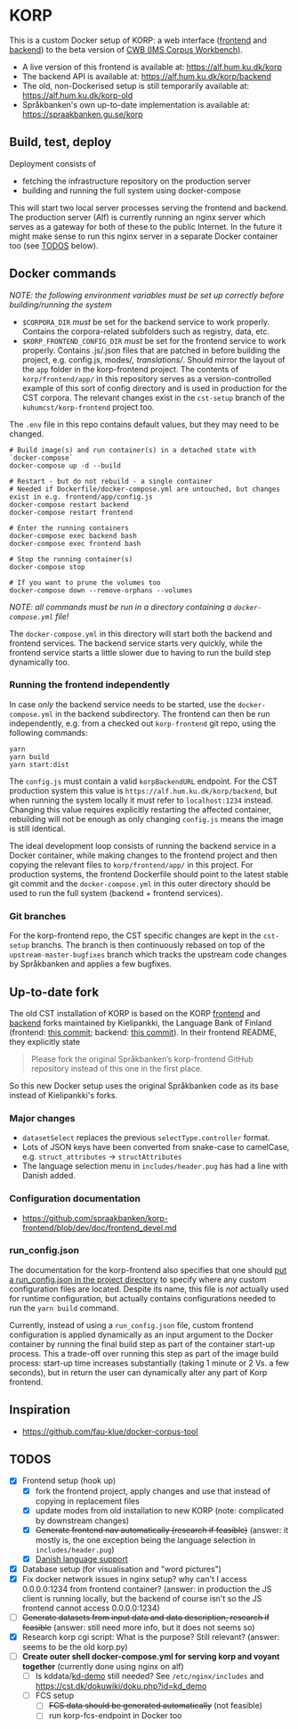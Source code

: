 KORP
====
This is a custom Docker setup of KORP: a web interface ([frontend](https://github.com/spraakbanken/korp-frontend) and [backend](https://github.com/spraakbanken/korp-backend)) to the beta version of [CWB (IMS Corpus Workbench)](http://cwb.sourceforge.net/beta.php).

* A live version of this frontend is available at: https://alf.hum.ku.dk/korp
* The backend API is available at: https://alf.hum.ku.dk/korp/backend
* The old, non-Dockerised setup is still temporarily available at: https://alf.hum.ku.dk/korp-old
* Språkbanken's own up-to-date implementation is available at: https://spraakbanken.gu.se/korp

Build, test, deploy
------------------
Deployment consists of

* fetching the infrastructure repository on the production server
* building and running the full system using docker-compose

This will start two local server processes serving the frontend and backend. The production server (Alf) is currently running an nginx server which serves as a gateway for both of these to the public Internet. In the future it might make sense to run this nginx server in a separate Docker container too (see [TODOS](#TODOS) below).

Docker commands
---------------
_NOTE: the following environment variables must be set up correctly before building/running the system_

* `$CORPORA_DIR` _must_ be set for the backend service to work properly. Contains the corpora-related subfolders such as registry, data, etc.
* `$KORP_FRONTEND_CONFIG_DIR` _must_ be set for the frontend service to work properly. Contains .js/.json files that are patched in before building the project, e.g. config.js, modes/*, translations/*. Should mirror the layout of the `app` folder in the korp-frontend project. The contents of `korp/frontend/app/` in this repository serves as a version-controlled example of this sort of config directory and is used in production for the CST corpora. The relevant changes exist in the `cst-setup` branch of the `kuhumcst/korp-frontend` project too.

The `.env` file in this repo contains default values, but they may need to be changed.

```
# Build image(s) and run container(s) in a detached state with `docker-compose`
docker-compose up -d --build

# Restart - but do not rebuild - a single container
# Needed if Dockerfile/docker-compose.yml are untouched, but changes exist in e.g. frontend/app/config.js
docker-compose restart backend
docker-compose restart frontend

# Enter the running containers
docker-compose exec backend bash
docker-compose exec frontend bash

# Stop the running container(s)
docker-compose stop

# If you want to prune the volumes too
docker-compose down --remove-orphans --volumes

```

_NOTE: all commands must be run in a directory containing a `docker-compose.yml` file!_

The `docker-compose.yml` in this directory will start both the backend and frontend services. The backend service starts very quickly, while the frontend service starts a little slower due to having to run the build step dynamically too.

### Running the frontend independently 
In case _only_ the backend service needs to be started, use the `docker-compose.yml` in the backend subdirectory. The frontend can then be run independently, e.g. from a checked out `korp-frontend` git repo, using the following commands:

```
yarn
yarn build
yarn start:dist
```

The `config.js` must contain a valid `korpBackendURL` endpoint. For the CST production system this value is `https://alf.hum.ku.dk/korp/backend`, but when running the system locally it must refer to `localhost:1234` instead. Changing this value requires explicitly restarting the affected container, rebuilding will not be enough as only changing `config.js` means the image is still identical.

The ideal development loop consists of running the backend service in a Docker container, while making changes to the frontend project and then copying the relevant files to `korp/frontend/app/` in this project. For production systems, the frontend Dockerfile should point to the latest stable git commit and the `docker-compose.yml` in this outer directory should be used to run the full system (backend + frontend services).

### Git branches
For the korp-frontend repo, the CST specific changes are kept in the `cst-setup` branchs. The branch is then continuously rebased on top of the `upstream-master-bugfixes` branch which tracks the upstream code changes by Språkbanken and applies a few bugfixes.

Up-to-date fork
---------------
The old CST installation of KORP is based on the KORP [frontend](https://github.com/CSCfi/Kielipankki-korp-frontend) and [backend](https://github.com/CSCfi/Kielipankki-korp-backend) forks maintained by Kielipankki, the Language Bank of Finland (frontend: [this commit](https://github.com/CSCfi/Kielipankki-korp-frontend/commit/c405880462eae55000fd56c5d039050e132b87f7); backend: [this commit](https://github.com/CSCfi/Kielipankki-korp-backend/commit/c1d6a83f2511e7bbd9dddfa5c0089a13dc687001)). In their frontend README, they explicitly state

> Please fork the original Språkbanken’s korp-frontend GitHub repository instead of this one in the first place.

So this new Docker setup uses the original Språkbanken code as its base instead of Kielipankki's forks.

### Major changes
* `datasetSelect` replaces the previous `selectType.controller` format.
* Lots of JSON keys have been converted from snake-case to camelCase, e.g. `struct_attributes` -> `structAttributes`
* The language selection menu in `includes/header.pug` has had a line with Danish added.

### Configuration documentation
* https://github.com/spraakbanken/korp-frontend/blob/dev/doc/frontend_devel.md

### run_config.json
The documentation for the korp-frontend also specifies that one should [put a run_config.json in the project directory](https://github.com/spraakbanken/korp-frontend/blob/dev/doc/frontend_devel.md#configuration) to specify where any custom configuration files are located. Despite its name, this file is _not_ actually used for runtime configuration, but actually contains configurations needed to run the `yarn build` command.

Currently, instead of using a `run_config.json` file, custom frontend configuration is applied dynamically as an input argument to the Docker container by running the final build step as part of the container start-up process. This a trade-off over running this step as part of the image build process: start-up time increases substantially (taking 1 minute or 2 Vs. a few seconds), but in return the user can dynamically alter any part of Korp frontend.

Inspiration
-----------
* https://github.com/fau-klue/docker-corpus-tool

TODOS
-----
* [x] Frontend setup (hook up)
  - [x] fork the frontend project, apply changes and use that instead of copying in replacement files
  - [x] update modes from old installation to new KORP (note: complicated by downstream changes)
  - [x] ~~Generate frontend nav automatically (research if feasible)~~ (answer: it mostly is, the one exception being the language selection in `includes/header.pug`)
  - [x] [Danish language support](https://github.com/spraakbanken/korp-frontend/blob/dev/doc/frontend_devel.md#adding-languages)
* [x] Database setup (for visualisation and "word pictures")
* [x] Fix docker network issues in nginx setup? why can't I access 0.0.0.0:1234 from frontend container? (answer: in production the JS client is running locally, but the backend of course isn't so the JS frontend cannot access 0.0.0.0:1234)
* [ ] ~~Generate datasets from input data and data description, research if feasible~~ (answer: still need more info, but it does not seems so)
* [x] Research korp cgi script: What is the purpose? Still relevant? (answer: seems to be the old korp.py)
* [ ] **Create outer shell docker-compose.yml for serving korp and voyant together** (currently done using nginx on alf)
    - [ ] Is kddata/[kd-demo](https://alf.hum.ku.dk/kd-demo/) still needed? See `/etc/nginx/includes` and https://cst.dk/dokuwiki/doku.php?id=kd_demo
    - [ ] FCS setup
        * [ ] ~~FCS data should be generated automatically~~ (not feasible)
        * [ ] run korp-fcs-endpoint in Docker too
